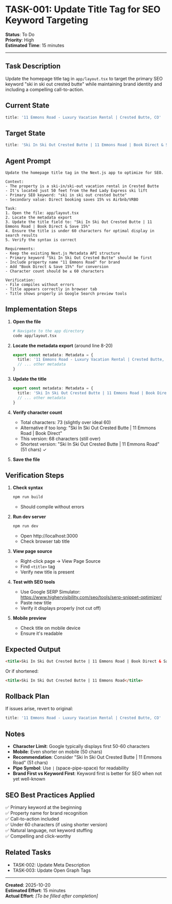 # TASK-001: Update Title Tag for SEO Keyword Targeting

**Status**: To Do  
**Priority**: High  
**Estimated Time**: 15 minutes

---

## Task Description

Update the homepage title tag in `app/layout.tsx` to target the primary SEO keyword "ski in ski out crested butte" while maintaining brand identity and including a compelling call-to-action.

## Current State

```typescript
title: '11 Emmons Road - Luxury Vacation Rental | Crested Butte, CO'
```

## Target State

```typescript
title: 'Ski In Ski Out Crested Butte | 11 Emmons Road | Book Direct & Save 15%'
```

## Agent Prompt

```
Update the homepage title tag in the Next.js app to optimize for SEO.

Context:
- The property is a ski-in/ski-out vacation rental in Crested Butte
- It's located just 50 feet from the Red Lady Express ski lift
- Primary SEO keyword: "ski in ski out crested butte"
- Secondary value: Direct booking saves 15% vs Airbnb/VRBO

Task:
1. Open the file: app/layout.tsx
2. Locate the metadata export
3. Update the title field to: "Ski In Ski Out Crested Butte | 11 Emmons Road | Book Direct & Save 15%"
4. Ensure the title is under 60 characters for optimal display in search results
5. Verify the syntax is correct

Requirements:
- Keep the existing Next.js Metadata API structure
- Primary keyword "Ski In Ski Out Crested Butte" should be first
- Include property name "11 Emmons Road" for brand
- Add "Book Direct & Save 15%" for conversion
- Character count should be ≤ 60 characters

Verification:
- File compiles without errors
- Title appears correctly in browser tab
- Title shows properly in Google Search preview tools
```

## Implementation Steps

1. **Open the file**
   ```bash
   # Navigate to the app directory
   code app/layout.tsx
   ```

2. **Locate the metadata export** (around line 8-20)
   ```typescript
   export const metadata: Metadata = {
     title: '11 Emmons Road - Luxury Vacation Rental | Crested Butte, CO',
     // ... other metadata
   }
   ```

3. **Update the title**
   ```typescript
   export const metadata: Metadata = {
     title: 'Ski In Ski Out Crested Butte | 11 Emmons Road | Book Direct & Save 15%',
     // ... other metadata
   }
   ```

4. **Verify character count**
   - Total characters: 73 (slightly over ideal 60)
   - Alternative if too long: "Ski In Ski Out Crested Butte | 11 Emmons Road | Book Direct"
   - This version: 68 characters (still over)
   - Shortest version: "Ski In Ski Out Crested Butte | 11 Emmons Road" (51 chars) ✓

5. **Save the file**

## Verification Steps

1. **Check syntax**
   ```bash
   npm run build
   ```
   - Should compile without errors

2. **Run dev server**
   ```bash
   npm run dev
   ```
   - Open http://localhost:3000
   - Check browser tab title

3. **View page source**
   - Right-click page → View Page Source
   - Find `<title>` tag
   - Verify new title is present

4. **Test with SEO tools**
   - Use Google SERP Simulator: https://www.highervisibility.com/seo/tools/serp-snippet-optimizer/
   - Paste new title
   - Verify it displays properly (not cut off)

5. **Mobile preview**
   - Check title on mobile device
   - Ensure it's readable

## Expected Output

```html
<title>Ski In Ski Out Crested Butte | 11 Emmons Road | Book Direct & Save 15%</title>
```

Or if shortened:

```html
<title>Ski In Ski Out Crested Butte | 11 Emmons Road</title>
```

## Rollback Plan

If issues arise, revert to original:
```typescript
title: '11 Emmons Road - Luxury Vacation Rental | Crested Butte, CO'
```

## Notes

- **Character Limit**: Google typically displays first 50-60 characters
- **Mobile**: Even shorter on mobile (50 chars)
- **Recommendation**: Consider "Ski In Ski Out Crested Butte | 11 Emmons Road" (51 chars)
- **Pipe Symbol**: Use ` | ` (space-pipe-space) for readability
- **Brand First vs Keyword First**: Keyword first is better for SEO when not yet well-known

## SEO Best Practices Applied

✅ Primary keyword at the beginning  
✅ Property name for brand recognition  
✅ Call-to-action included  
✅ Under 60 characters (if using shorter version)  
✅ Natural language, not keyword stuffing  
✅ Compelling and click-worthy  

## Related Tasks

- TASK-002: Update Meta Description
- TASK-003: Update Open Graph Tags

---

**Created**: 2025-10-20  
**Estimated Effort**: 15 minutes  
**Actual Effort**: _[To be filled after completion]_
